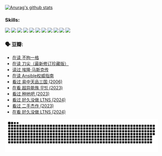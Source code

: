 
[![Anurag's github stats](https://github-readme-stats.vercel.app/api?username=w940853815)](https://github.com/anuraghazra/github-readme-stats)

### Skills:

<code><img height="32" src="https://cdn.jsdelivr.net/npm/simple-icons@v5/icons/python.svg"></code>
<code><img height="32" src="https://cdn.jsdelivr.net/npm/simple-icons@v5/icons/javascript.svg"></code>
<code><img height="32" src="https://cdn.jsdelivr.net/npm/simple-icons@v5/icons/django.svg"></code>
<code><img height="32" src="https://cdn.jsdelivr.net/npm/simple-icons@v5/icons/flask.svg"></code>
<code><img height="32" src="https://cdn.jsdelivr.net/npm/simple-icons@v5/icons/vuetify.svg"></code>
<code><img height="32" src="https://cdn.jsdelivr.net/npm/simple-icons@v5/icons/git.svg"></code>
<code><img height="32" src="https://cdn.jsdelivr.net/npm/simple-icons@v5/icons/docker.svg"></code>
<code><img height="32" src="https://cdn.jsdelivr.net/npm/simple-icons@v5/icons/postgresql.svg"></code>
<code><img height="32" src="https://cdn.jsdelivr.net/npm/simple-icons@v5/icons/elasticsearch.svg"></code>
<code><img height="32" src="https://cdn.jsdelivr.net/npm/simple-icons@v5/icons/macos.svg"></code>
<code><img height="32" src="https://cdn.jsdelivr.net/npm/simple-icons@v5/icons/linux.svg"></code>

### 🗣 豆瓣:

<!-- DOUBAN-ACTIVITIES:START -->
- [在读 不拘一格](https://www.douban.com/people/136069238/status/4541712161/?_i=10598290)
- [在读 刀尖（最新修订珍藏版）](https://www.douban.com/people/136069238/status/4541711339/?_i=10598290)
- [读过 埃隆·马斯克传](https://www.douban.com/people/136069238/status/4541710351/?_i=10598290)
- [在读 Ansible权威指南](https://www.douban.com/people/136069238/status/4539151450/?_i=10598290)
- [看过 易中天品三国‎ (2006)](https://www.douban.com/people/136069238/status/4529910812/?_i=10598290)
- [在看 超异能族 무빙‎ (2023)](https://www.douban.com/people/136069238/status/4527291077/?_i=10598290)
- [看过 种地吧‎ (2023)](https://www.douban.com/people/136069238/status/4527289637/?_i=10598290)
- [看过 好久没做 LTNS‎ (2024)](https://www.douban.com/people/136069238/status/4527289515/?_i=10598290)
- [看过 二手杰作‎ (2023)](https://www.douban.com/people/136069238/status/4522502716/?_i=10598290)
- [在看 好久没做 LTNS‎ (2024)](https://www.douban.com/people/136069238/status/4521969883/?_i=10598290)
<!-- DOUBAN-ACTIVITIES:END -->


![Snake animation](https://raw.githubusercontent.com/w940853815/w940853815/output/github-contribution-grid-snake.svg)

<!--
**w940853815/w940853815** is a ✨ _special_ ✨ repository because its `README.md` (this file) appears on your GitHub profile.

Here are some ideas to get you started:

- 🔭 I’m currently working on ...
- 🌱 I’m currently learning ...
- 👯 I’m looking to collaborate on ...
- 🤔 I’m looking for help with ...
- 💬 Ask me about ...
- 📫 How to reach me: ...
- 😄 Pronouns: ...
- ⚡ Fun fact: ...
-->
